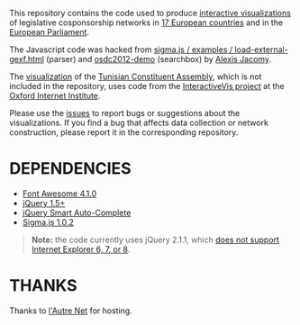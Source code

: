 This repository contains the code used to produce [interactive visualizations](http://f.briatte.org/parlviz) of legislative cosponsorship networks in [17 European countries](https://github.com/briatte/parlnet) and in the [European Parliament](https://github.com/briatte/epam).

The Javascript code was hacked from [sigma.js / examples / load-external-gexf.html](https://github.com/jacomyal/sigma.js/blob/master/examples/load-external-gexf.html) (parser) and [osdc2012-demo](http://jcml.fr/~jacomyal/osdc2012-demo/) (searchbox) by [Alexis Jacomy](https://github.com/jacomyal).

The [visualization](http://f.briatte.org/parlviz/marsad/) of the [Tunisian Constituent Assembly](https://github.com/briatte/marsad), which is not included in the repository, uses code from the [InteractiveVis project](https://github.com/oxfordinternetinstitute/InteractiveVis/) at the [Oxford Internet Institute](http://blogs.oii.ox.ac.uk/vis/).

Please use the [issues](issues) to report bugs or suggestions about the visualizations. If you find a bug that affects data collection or network construction, please report it in the corresponding repository.

# DEPENDENCIES

- [Font Awesome 4.1.0](https://fortawesome.github.io/Font-Awesome/)
- [jQuery 1.5+](https://jquery.com/)
- [jQuery Smart Auto-Complete](http://www.laktek.com/2011/03/03/introducing-jquery-smart-autocomplete/)
- [Sigma.js 1.0.2](http://sigmajs.org/)

> __Note:__ the code currently uses jQuery 2.1.1, which [does not support Internet Explorer 6, 7, or 8](http://blog.jquery.com/2013/04/18/jquery-2-0-released/).

# THANKS

Thanks to [l'Autre Net](http://www.lautre.net/) for hosting.
